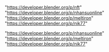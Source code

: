 "https://developer.blender.org/p/nft"
"https://developer.blender.org/p/nhansuonline"
"https://developer.blender.org/p/meltiron"
"https://developer.blender.org/p/nik77"
 
"https://developer.blender.org/p/nhansuonline"
"https://developer.blender.org/p/meltiron"
"https://developer.blender.org/p/nik77"
 
